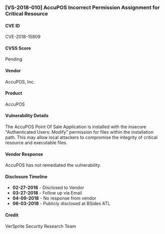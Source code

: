 ### [VS-2018-010] AccuPOS Incorrect Permission Assignment for Critical Resource

#### CVE ID
CVE-2018-15809

#### CVSS Score
Pending

#### Vendor
AccuPOS, Inc.

#### Product
AccuPOS

#### Vulnerability Details
The AccuPOS Point Of Sale Application is installed with the insecure "Authenticated Users: Modify" permission for files within the installation path. This may allow local attackers to compromise the integrity of critical resource and executable files.


#### Vendor Response
AccuPOS has not remediated the vulnerability.

#### Disclosure Timeline

* **02-27-2018** - Disclosed to Vendor
* **03-27-2018** - Follow up via Email
* **04-09-2018** - No response from vendor
* **06-03-2018** - Publicly disclosed at BSides ATL

#### Credit
VerSprite Security Research Team

